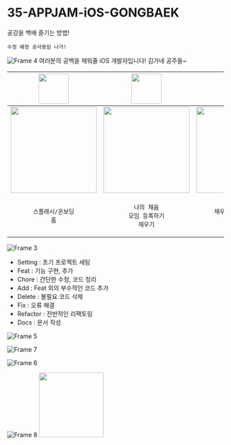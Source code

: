 # 35-APPJAM-iOS-GONGBAEK
공강을 백배 즐기는 방법!<br>

`수정 예정 공사중임 나가!`

![Frame 4](https://github.com/user-attachments/assets/559a8e43-8d35-4c4f-88e0-195f2b30452d)
여러분의 공백을 채워줄 iOS 개발자입니다!
김가네 공주들~

| <img src="https://github.com/user-attachments/assets/8b9dc184-e1a5-4f52-9646-25761cfb477b" width="70"> | <img src="https://github.com/user-attachments/assets/18387c98-5373-4385-aad6-bebc106545ee" width="70"> | <img src="https://github.com/user-attachments/assets/e0111bb9-16f6-4944-8070-b4398df6b85b" width="70"> |
| --- | --- | --- |
| <img src="https://github.com/user-attachments/assets/d0bb256f-2946-4f3e-af8e-28dd9fa830a3" width="200" align="center"> | <img src="https://github.com/user-attachments/assets/5e9d39db-d0a0-4882-aa52-a1bc9e277e72" width="200" align="center"> | <img src="https://github.com/user-attachments/assets/d0bb256f-2946-4f3e-af8e-28dd9fa830a3" width="200" align="center"> |
| <p align="center">`스플래시/온보딩`<br>`홈`</p> | <p align="center">`나의 채움`<br>`모임 등록하기`<br>`채우기`</p> | <p align="center">`채우기 상세 페이지`<br>`모임방`</p> |

![Frame 3](https://github.com/user-attachments/assets/adac3ca3-5fef-4565-a5fa-45ccbf22a5dc)
- Setting : 초기 프로젝트 세팅
- Feat : 기능 구현, 추가
- Chore : 간단한 수정, 코드 정리
- Add : Feat 외의 부수적인 코드 추가
- Delete : 불필요 코드 삭제
- Fix : 오류 해결
- Refactor : 전반적인 리팩토링
- Docs : 문서 작성



![Frame 5](https://github.com/user-attachments/assets/00adf2ce-ce89-4c6a-a010-7c2ea11546b1)



![Frame 7](https://github.com/user-attachments/assets/236afdec-fd22-42f5-96f1-5f7c8c758506)


![Frame 6](https://github.com/user-attachments/assets/7b6c1c65-582d-4b8e-a0e6-0c14967c0c56)

![Frame 8](https://github.com/user-attachments/assets/851e7b99-e011-4304-b1d7-ef0b19cc1b95)
<img src="https://github.com/user-attachments/assets/9e82738a-6283-4639-b607-9c141107313f" width="150">

